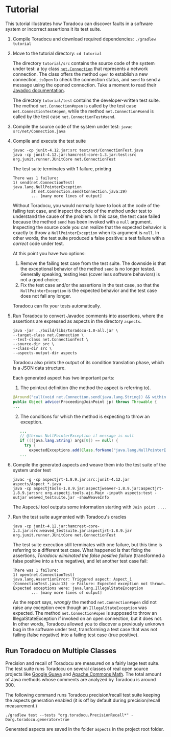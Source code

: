 # Tutorial

This tutorial illustrates how Toradocu can discover
faults in a software system or incorrect assertions it its test suite.

1. Compile Toradocu and download required dependencies: `./gradlew tutorial`

2. Move to the tutorial directory: `cd tutorial`

   The directory `tutorial/src` contains the source code of the system
   under test:  a toy class [`net.Connection`](https://github.com/albertogoffi/toradocu/blob/master/tutorial/src/net/Connection.java) that represents a network
   connection.  The class offers the method `open` to establish a new
   connection, `isOpen` to check the connection status, and `send` to send
   a message using the opened connection.  Take a moment to read their
   [Javadoc documentation](https://github.com/albertogoffi/toradocu/blob/master/tutorial/src/net/Connection.java).

   The directory `tutorial/test` contains the developer-written test
   suite.
   The method `net.Connection#open` is called by the test case `net.ConnectionTest#open`, while
   the method `net.Connection#send` is called by the test case `net.ConnectionTest#send`.

3. Compile the source code of the system under test: `javac src/net/Connection.java`

4. Compile and execute the test suite
   ```
   javac -cp junit-4.12.jar:src test/net/ConnectionTest.java
   java -cp junit-4.12.jar:hamcrest-core-1.3.jar:test:src org.junit.runner.JUnitCore net.ConnectionTest
   ```
   The test suite terminates with 1 failure, printing
   ```
   There was 1 failure:
   1) send(net.ConnectionTest)
   java.lang.NullPointerException
           at net.Connection.send(Connection.java:29)
           ... [many more lines of output]
   ```
   Without Toradocu, you would normally have to look at the code of the failing test case, and
   inspect the code of the method under test to understand the cause of the problem. In this
   case, the test case failed because the method `send` has been invoked with a `null` argument.
   Inspecting the source code you can realize that the expected behavior is exactly to throw a
   `NullPointerException` when its argument is `null`. In other words, the test suite produced a
   false positive: a test failure with a *correct* code under test.

   At this point you have two options:
     1. Remove the failing test case from the test suite. The downside is that the exceptional
        behavior of the method `send` is no longer tested. Generally speaking, testing less (cover
        less software behaviors) is not a good choice.
     2. Fix the test case and/or the assertions in the test case, so that the `NullPointerException`
        is the expected behavior and the test case does not fail any longer.

   Toradocu can fix your tests automatically.

5. Run Toradocu to convert Javadoc comments into assertions, where the
   assertions are expressed as aspects in the directory `aspects`.
   ```
   java -jar ../build/libs/toradocu-1.0-all.jar \
   --target-class net.Connection \
   --test-class net.ConnectionTest \
   --source-dir src \
   --class-dir src \
   --aspects-output-dir aspects
   ```
   Toradocu also prints the output of its condition translation phase, which is a JSON data
   structure.

   Each generated aspect has two important parts:
   1. The pointcut definition (the method the aspect is referring to).
   ```java
   @Around("call(void net.Connection.send(java.lang.String)) && within(net.ConnectionTest)")
   public Object advice(ProceedingJoinPoint jp) throws Throwable {
   ...
   ```
   2. The conditions for which the method is expecting to throw an exception.
   ```java
      ...
      // @throws NullPointerException if message is null
      if (((java.lang.String) args[0]) == null) {
        try {
          expectedExceptions.add(Class.forName("java.lang.NullPointerException"));
      ...
   ```

6. Compile the generated aspects and weave them into the test suite of the system under test
   ```
   javac -g -cp aspectjrt-1.8.9.jar:src:junit-4.12.jar aspects/Aspect_*.java
   java -cp aspectjtools-1.8.9.jar:aspectjweaver-1.8.9.jar:aspectjrt-1.8.9.jar:src org.aspectj.tools.ajc.Main -inpath aspects:test -outjar weaved_testsuite.jar -showWeaveInfo
   ```
   The AspectJ tool outputs some information starting with `Join point ...`.

7. Run the test suite augmented with Toradocu's oracles
   ```
   java -cp junit-4.12.jar:hamcrest-core-1.3.jar:src:weaved_testsuite.jar:aspectjrt-1.8.9.jar org.junit.runner.JUnitCore net.ConnectionTest
   ```
   The test suite execution still terminates with one failure, but this time is referring to a
   different test case. What happened is that fixing the assertions, *Toradocu eliminated the
   false positive failure* (transformed a false positive into a true negative), and let another
   test case fail:

   ```
   There was 1 failure:
   1) open(net.ConnectionTest)
   java.lang.AssertionError: Triggered aspect: Aspect_1 (ConnectionTest.java:13) -> Failure: Expected exception not thrown. Expected exceptions were: java.lang.IllegalStateException
           ... [many more lines of output]
   ```
   As the report says, *wrongly* the method `net.Connection#open` did not raise any exception
   even though an `IllegalStateException` was expected. The method `net.Connection#open` is
   supposed to throw an IllegalStateException if invoked on an open connection, but it does not.
   In other words, Toradocu allowed you to discover a previously unknown bug in the software
   under test, transforming a test case that was not failing (false negative) into a failing
   test case (true positive).

## Run Toradocu on Multiple Classes

Precision and recall of Toradocu are measured on a fairly large test suite. The test suite runs
Toradocu on several classes of real open source projects like
[Google Guava](https://github.com/google/guava) and
[Apache Commons Math](https://commons.apache.org/proper/commons-math/). The total amount of Java
methods whose comments are analyzed by Toradocu is around 300.

The following command runs Toradocu precision/recall test suite keeping the aspects generation
enabled (it is off by default during precision/recall measurement.)
```
./gradlew test --tests "org.toradocu.PrecisionRecall*" -Dorg.toradocu.generator=true
```
Generated aspects are saved in the folder `aspects` in the project root folder.
